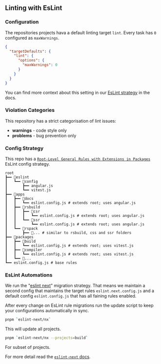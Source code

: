 ## Linting with EsLint

### Configuration

The repositories projects hava a default linting target `lint`.  Every task has `0` configured as `maxWarnings`.

```json
{
  "targetDefaults": {
    "lint": {
      "options": {
        "maxWarnings": 0
      }
    }
  }
}
```

You can find more context about this setting in our [EsLint strategy](../../tools/scripts/eslint-next/docs/eslint-strategies.md) in the docs.

### Violation Categories

This repository has a strict categorisation of lint issues:

- **warnings** - code style only
- **problems** - bug prevention only

### Config Strategy

This repo has a [`Root-Level General Rules with Extensions in Packages`](../../tools/scripts/eslint-next/docs/eslint-strategies.md#5-combined-strategy-root-level-rules-with-shared-configurations) EsLint config strategy.

```shell
root
┣━━ 📂eslint
┃   ┗━━ 📂config
┃       ┣━━ angular.js
┃       ┗━━ vitest.js
┣━━ 📂apps
┃   ┣━━ 📂docs 
┃   ┃   ┗━━ eslint.config.js # extends root; uses angular.js
┃   ┣━━ 📂rsbuild 
┃   ┃   ┣━━ 📂csr  
┃   ┃   ┃   ┗━━ eslint.config.js # extends root; uses angular.js
┃   ┃   ┗━━ 📂ssr  
┃   ┃       ┗━━ eslint.config.js # extends root; uses angular.js
┃   ┗━━ 📂rspack 
┃       ┣━━ 📂... # similar to rsbuild, css and ssr folders
┣━━ 📂packages
┃   ┣━━ 📂build
┃   ┃   ┗━━ eslint.config.js # extends root; uses vitest.js
┃   ┣━━ 📂compiler
┃   ┃   ┗━━ eslint.config.js # extends root; uses vitest.js
┃   ┗━━ 📂...
┗━━ eslint.config.js # base rules
```

### EsLint Automations

We run the "[eslint next](./tools/scripts/eslint-next/README.md)" migration strategy.
That means we maintain a second config that maintains the target rules `eslint.next.config.js` and a default config `eslint.config.js` that has all faining rules enabled.

After every change on EsLint rule migrations run the update script to keep your configurations automatically in sync.

```sh
pnpm `eslint-next/nx`
```

This will update all projects.

```sh
pnpm `eslint-next/nx --projects=build`
```

For subset of projects.

For more detail read the [`eslint-next` docs](./tools/scripts/eslint-next/README.md).
